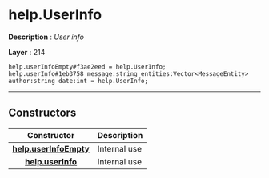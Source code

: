 # help.UserInfo

**Description** : *User info*

**Layer** : 214

```tl
help.userInfoEmpty#f3ae2eed = help.UserInfo;
help.userInfo#1eb3758 message:string entities:Vector<MessageEntity> author:string date:int = help.UserInfo;
```

---

## Constructors

| Constructor | Description |
| :---: | :--- |
| [**help.userInfoEmpty**](constructor/help.userInfoEmpty) | Internal use |
| [**help.userInfo**](constructor/help.userInfo) | Internal use |